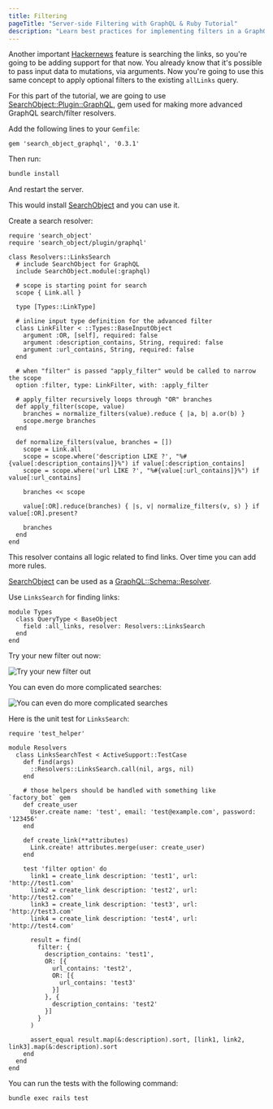 ```yaml
---
title: Filtering
pageTitle: "Server-side Filtering with GraphQL & Ruby Tutorial"
description: "Learn best practices for implementing filters in a GraphQL API using query arguments with a Ruby GraphQL server."
---
```


Another important [Hackernews](https://news.ycombinator.com/) feature is searching the links, so you're going to be adding support for that now. You already know that it's possible to pass input data to mutations, via arguments. Now you're going to use this same concept to apply optional filters to the existing `allLinks` query.

For this part of the tutorial, we are going to use [SearchObject::Plugin::GraphQL](https://github.com/rstankov/SearchObjectGraphQL), gem used for making more advanced GraphQL search/filter resolvers.

<Instruction>

Add the following lines to your `Gemfile`:

```ruby(path=".../graphql-ruby/Gemfile")
gem 'search_object_graphql', '0.3.1'
```

</Instruction>

<Instruction>

Then run:

```bash
bundle install
```

</Instruction>

<Instruction>

And restart the server.

</Instruction>

This would install [SearchObject](https://github.com/rstankov/SearchObjectGraphQL) and you can use it.

<Instruction>

Create a search resolver:

```ruby(path=".../graphql-ruby/app/graphql/resolvers/links_search.rb")
require 'search_object'
require 'search_object/plugin/graphql'

class Resolvers::LinksSearch
  # include SearchObject for GraphQL
  include SearchObject.module(:graphql)

  # scope is starting point for search
  scope { Link.all }

  type [Types::LinkType]

  # inline input type definition for the advanced filter
  class LinkFilter < ::Types::BaseInputObject
    argument :OR, [self], required: false
    argument :description_contains, String, required: false
    argument :url_contains, String, required: false
  end

  # when "filter" is passed "apply_filter" would be called to narrow the scope
  option :filter, type: LinkFilter, with: :apply_filter

  # apply_filter recursively loops through "OR" branches
  def apply_filter(scope, value)
    branches = normalize_filters(value).reduce { |a, b| a.or(b) }
    scope.merge branches
  end

  def normalize_filters(value, branches = [])
    scope = Link.all
    scope = scope.where('description LIKE ?', "%#{value[:description_contains]}%") if value[:description_contains]
    scope = scope.where('url LIKE ?', "%#{value[:url_contains]}%") if value[:url_contains]

    branches << scope

    value[:OR].reduce(branches) { |s, v| normalize_filters(v, s) } if value[:OR].present?

    branches
  end
end
```

</Instruction>

This resolver contains all logic related to find links. Over time you can add more rules.

[SearchObject](https://github.com/rstankov/SearchObjectGraphQL) can be used as a [GraphQL::Schema::Resolver](https://graphql-ruby.org/api-doc/1.10.2/GraphQL/Schema/Resolver.html).

<Instruction>

Use `LinksSearch` for finding links:

```ruby(path=".../graphql-ruby/app/graphql/types/query_type.rb")
module Types
  class QueryType < BaseObject
    field :all_links, resolver: Resolvers::LinksSearch
  end
end
```

</Instruction>

Try your new filter out now:

![Try your new filter out](https://i.imgur.com/9DCu9VL.png)

You can even do more complicated searches:

![You can even do more complicated searches](https://i.imgur.com/8oBkRfJ.png)

<Instruction>

Here is the unit test for `LinksSearch`:

```ruby(path=".../graphql-ruby/test/graphql/resolvers/links_search_test.rb")
require 'test_helper'

module Resolvers
  class LinksSearchTest < ActiveSupport::TestCase
    def find(args)
      ::Resolvers::LinksSearch.call(nil, args, nil)
    end

    # those helpers should be handled with something like `factory_bot` gem
    def create_user
      User.create name: 'test', email: 'test@example.com', password: '123456'
    end

    def create_link(**attributes)
      Link.create! attributes.merge(user: create_user)
    end

    test 'filter option' do
      link1 = create_link description: 'test1', url: 'http://test1.com'
      link2 = create_link description: 'test2', url: 'http://test2.com'
      link3 = create_link description: 'test3', url: 'http://test3.com'
      link4 = create_link description: 'test4', url: 'http://test4.com'

      result = find(
        filter: {
          description_contains: 'test1',
          OR: [{
            url_contains: 'test2',
            OR: [{
              url_contains: 'test3'
            }]
          }, {
            description_contains: 'test2'
          }]
        }
      )

      assert_equal result.map(&:description).sort, [link1, link2, link3].map(&:description).sort
    end
  end
end
```

You can run the tests with the following command:

```bash
bundle exec rails test
```

</Instruction>
